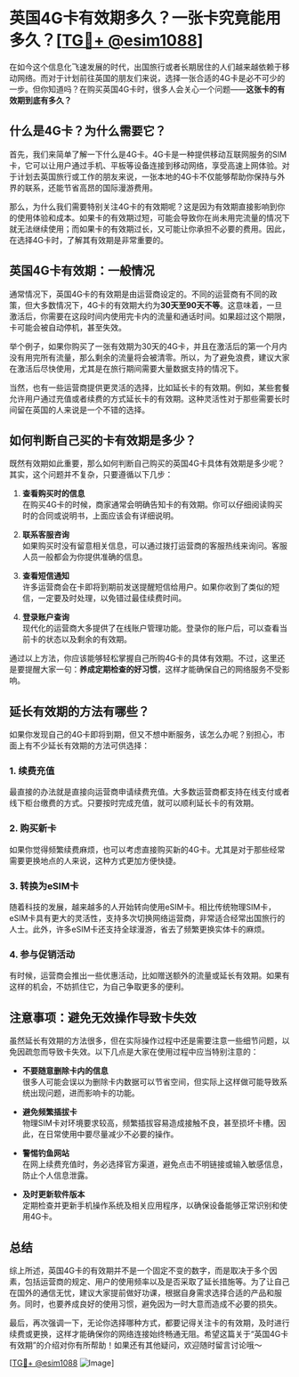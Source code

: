 # 英国4G卡有效期多久？一张卡究竟能用多久？[[TG💪+ @esim1088](https://t.me/s/esim1088)]

在如今这个信息化飞速发展的时代，出国旅行或者长期居住的人们越来越依赖于移动网络。而对于计划前往英国的朋友们来说，选择一张合适的4G卡是必不可少的一步。但你知道吗？在购买英国4G卡时，很多人会关心一个问题——**这张卡的有效期到底有多久？**

## 什么是4G卡？为什么需要它？

首先，我们来简单了解一下什么是4G卡。4G卡是一种提供移动互联网服务的SIM卡，它可以让用户通过手机、平板等设备连接到移动网络，享受高速上网体验。对于计划去英国旅行或工作的朋友来说，一张本地的4G卡不仅能够帮助你保持与外界的联系，还能节省高昂的国际漫游费用。

那么，为什么我们需要特别关注4G卡的有效期呢？这是因为有效期直接影响到你的使用体验和成本。如果卡的有效期过短，可能会导致你在尚未用完流量的情况下就无法继续使用；而如果卡的有效期过长，又可能让你承担不必要的费用。因此，在选择4G卡时，了解其有效期是非常重要的。

## 英国4G卡有效期：一般情况

通常情况下，英国4G卡的有效期是由运营商设定的。不同的运营商有不同的政策，但大多数情况下，4G卡的有效期大约为**30天至90天不等**。这意味着，一旦激活后，你需要在这段时间内使用完卡内的流量和通话时间。如果超过这个期限，卡可能会被自动停机，甚至失效。

举个例子，如果你购买了一张有效期为30天的4G卡，并且在激活后的第一个月内没有用完所有流量，那么剩余的流量将会被清零。所以，为了避免浪费，建议大家在激活后尽快使用，尤其是在旅行期间需要大量数据支持的情况下。

当然，也有一些运营商提供更灵活的选择，比如延长卡的有效期。例如，某些套餐允许用户通过充值或者续费的方式延长卡的有效期。这种灵活性对于那些需要长时间留在英国的人来说是一个不错的选择。

## 如何判断自己买的卡有效期是多少？

既然有效期如此重要，那么如何判断自己购买的英国4G卡具体有效期是多少呢？其实，这个问题并不复杂，只要遵循以下几步：

1. **查看购买时的信息**  
   在购买4G卡的时候，商家通常会明确告知卡的有效期。你可以仔细阅读购买时的合同或说明书，上面应该会有详细说明。

2. **联系客服咨询**  
   如果购买时没有留意相关信息，可以通过拨打运营商的客服热线来询问。客服人员一般都会为你提供准确的信息。

3. **查看短信通知**  
   许多运营商会在卡即将到期前发送提醒短信给用户。如果你收到了类似的短信，一定要及时处理，以免错过最佳续费时间。

4. **登录账户查询**  
   现代化的运营商大多提供了在线账户管理功能。登录你的账户后，可以查看当前卡的状态以及剩余的有效期。

通过以上方法，你应该能够轻松掌握自己所购4G卡的具体有效期。不过，这里还是要提醒大家一句：**养成定期检查的好习惯**，这样才能确保自己的网络服务不受影响。

## 延长有效期的方法有哪些？

如果你发现自己的4G卡即将到期，但又不想中断服务，该怎么办呢？别担心，市面上有不少延长有效期的方法可供选择：

### 1. 续费充值  
   最直接的办法就是直接向运营商申请续费充值。大多数运营商都支持在线支付或者线下柜台缴费的方式。只要按时完成充值，就可以顺利延长卡的有效期。

### 2. 购买新卡  
   如果你觉得频繁续费麻烦，也可以考虑直接购买新的4G卡。尤其是对于那些经常需要更换地点的人来说，这种方式更加方便快捷。

### 3. 转换为eSIM卡  
   随着科技的发展，越来越多的人开始转向使用eSIM卡。相比传统物理SIM卡，eSIM卡具有更大的灵活性，支持多次切换网络运营商，非常适合经常出国旅行的人士。此外，许多eSIM卡还支持全球漫游，省去了频繁更换实体卡的麻烦。

### 4. 参与促销活动  
   有时候，运营商会推出一些优惠活动，比如赠送额外的流量或延长有效期。如果有这样的机会，不妨抓住它，为自己争取更多的便利。

## 注意事项：避免无效操作导致卡失效

虽然延长有效期的方法很多，但在实际操作过程中还是需要注意一些细节问题，以免因疏忽而导致卡失效。以下几点是大家在使用过程中应当特别注意的：

- **不要随意删除卡内的信息**  
  很多人可能会误以为删除卡内数据可以节省空间，但实际上这样做可能导致系统出现问题，进而影响卡的功能。

- **避免频繁插拔卡**  
  物理SIM卡对环境要求较高，频繁插拔容易造成接触不良，甚至损坏卡槽。因此，在日常使用中要尽量减少不必要的操作。

- **警惕钓鱼网站**  
  在网上续费充值时，务必选择官方渠道，避免点击不明链接或输入敏感信息，防止个人信息泄露。

- **及时更新软件版本**  
  定期检查并更新手机操作系统及相关应用程序，以确保设备能够正常识别和使用4G卡。

## 总结

综上所述，英国4G卡的有效期并不是一个固定不变的数字，而是取决于多个因素，包括运营商的规定、用户的使用频率以及是否采取了延长措施等。为了让自己在国外的通信无忧，建议大家提前做好功课，根据自身需求选择合适的产品和服务。同时，也要养成良好的使用习惯，避免因为一时大意而造成不必要的损失。

最后，再次强调一下，无论你选择哪种方式，都要记得关注卡的有效期，及时进行续费或更换，这样才能确保你的网络连接始终畅通无阻。希望这篇关于“英国4G卡有效期”的介绍对你有所帮助！如果还有其他疑问，欢迎随时留言讨论哦～

[[TG💪+ @esim1088](https://t.me/s/esim1088) ![Image](https://i.postimg.cc/4NQfJmqS/Snipaste-2025-05-13-00-14-12.png)]